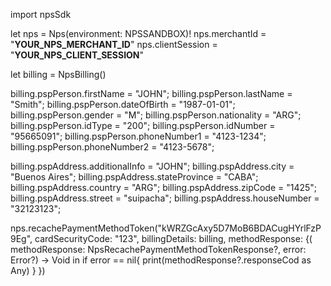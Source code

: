 import npsSdk

let nps = Nps(environment: NPSSANDBOX)!
nps.merchantId = "__YOUR_NPS_MERCHANT_ID__"
nps.clientSession = "__YOUR_NPS_CLIENT_SESSION__"

let billing = NpsBilling()

billing.pspPerson.firstName = "JOHN";
billing.pspPerson.lastName = "Smith";
billing.pspPerson.dateOfBirth = "1987-01-01";
billing.pspPerson.gender = "M";
billing.pspPerson.nationality = "ARG";
billing.pspPerson.idType = "200";
billing.pspPerson.idNumber = "95665091";
billing.pspPerson.phoneNumber1 = "4123-1234";
billing.pspPerson.phoneNumber2 = "4123-5678";

billing.pspAddress.additionalInfo = "JOHN";
billing.pspAddress.city = "Buenos Aires";
billing.pspAddress.stateProvince = "CABA";
billing.pspAddress.country = "ARG";
billing.pspAddress.zipCode = "1425";
billing.pspAddress.street = "suipacha";
billing.pspAddress.houseNumber = "32123123";

nps.recachePaymentMethodToken("kWRZGcAxy5D7MoB6BDACugHYrlFzP9Eg", 
            cardSecurityCode: "123", 
              billingDetails: billing,
              methodResponse: {( methodResponse: NpsRecachePaymentMethodTokenResponse?, error: Error?) -> Void in
                    if error == nil{
                        print(methodResponse?.responseCod as Any)
                    }
})